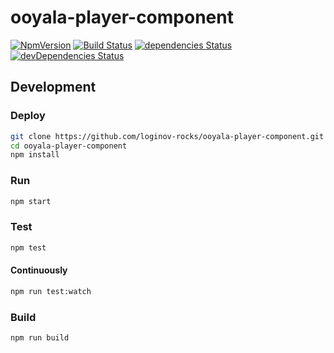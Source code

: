 # ooyala-player-component

[![NpmVersion](https://img.shields.io/npm/v/ooyala-player-component.svg)](https://www.npmjs.com/package/ooyala-player-component)
[![Build Status](https://travis-ci.org/loginov-rocks/ooyala-player-component.svg?branch=master)](https://travis-ci.org/loginov-rocks/ooyala-player-component)
[![dependencies Status](https://david-dm.org/loginov-rocks/ooyala-player-component/status.svg)](https://david-dm.org/loginov-rocks/ooyala-player-component)
[![devDependencies Status](https://david-dm.org/loginov-rocks/ooyala-player-component/dev-status.svg)](https://david-dm.org/loginov-rocks/ooyala-player-component?type=dev)

## Development

### Deploy

```sh
git clone https://github.com/loginov-rocks/ooyala-player-component.git
cd ooyala-player-component
npm install
```

### Run

```sh
npm start
```

### Test

```sh
npm test
```

#### Continuously

```sh
npm run test:watch
```

### Build

```sh
npm run build
```
